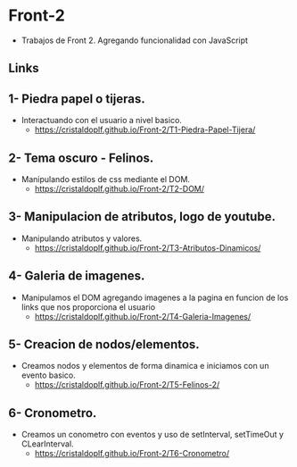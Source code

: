 # Front-2
- Trabajos de Front 2. Agregando funcionalidad con JavaScript


## Links

## 1- Piedra papel o tijeras.
- Interactuando con el usuario a nivel basico.
    - https://cristaldoplf.github.io/Front-2/T1-Piedra-Papel-Tijera/


## 2- Tema oscuro - Felinos.
- Manipulando estilos de css mediante el DOM.
    - https://cristaldoplf.github.io/Front-2/T2-DOM/


## 3- Manipulacion de atributos, logo de youtube.
- Manipulando atributos y valores.
    - https://cristaldoplf.github.io/Front-2/T3-Atributos-Dinamicos/


## 4- Galeria de imagenes.
- Manipulamos el DOM agregando imagenes a la pagina en funcion de los links que nos proporciona el usuario
    - https://cristaldoplf.github.io/Front-2/T4-Galeria-Imagenes/


## 5- Creacion de nodos/elementos.
- Creamos nodos y elementos de forma dinamica e iniciamos con un evento basico.
    - https://cristaldoplf.github.io/Front-2/T5-Felinos-2/


## 6- Cronometro.
- Creamos un conometro con eventos y uso de setInterval, setTimeOut y CLearInterval.
    - https://cristaldoplf.github.io/Front-2/T6-Cronometro/
